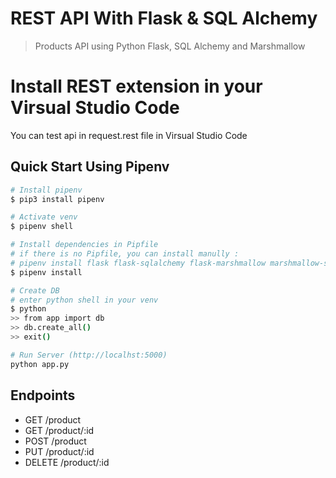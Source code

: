 # REST API With Flask & SQL Alchemy

> Products API using Python Flask, SQL Alchemy and Marshmallow

# Install REST extension in your Virsual Studio Code
You can test api in request.rest file in Virsual Studio Code

## Quick Start Using Pipenv

``` bash
# Install pipenv
$ pip3 install pipenv

# Activate venv
$ pipenv shell

# Install dependencies in Pipfile
# if there is no Pipfile, you can install manully :
# pipenv install flask flask-sqlalchemy flask-marshmallow marshmallow-sqlalchemy
$ pipenv install

# Create DB
# enter python shell in your venv
$ python
>> from app import db
>> db.create_all()
>> exit()

# Run Server (http://localhst:5000)
python app.py
```

## Endpoints

* GET     /product
* GET     /product/:id
* POST    /product
* PUT     /product/:id
* DELETE  /product/:id
